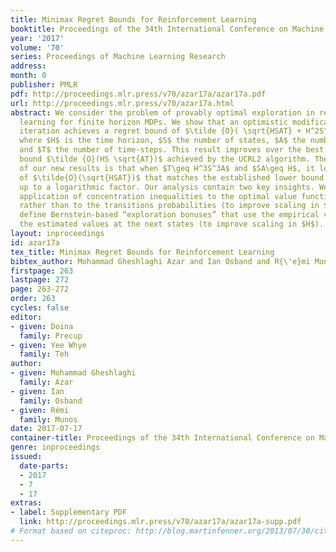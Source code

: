 ```yaml
---
title: Minimax Regret Bounds for Reinforcement Learning
booktitle: Proceedings of the 34th International Conference on Machine Learning
year: '2017'
volume: '70'
series: Proceedings of Machine Learning Research
address: 
month: 0
publisher: PMLR
pdf: http://proceedings.mlr.press/v70/azar17a/azar17a.pdf
url: http://proceedings.mlr.press/v70/azar17a.html
abstract: We consider the problem of provably optimal exploration in reinforcement
  learning for finite horizon MDPs. We show that an optimistic modification to value
  iteration achieves a regret bound of $\tilde {O}( \sqrt{HSAT} + H^2S^2A+H\sqrt{T})$
  where $H$ is the time horizon, $S$ the number of states, $A$ the number of actions
  and $T$ the number of time-steps. This result improves over the best previous known
  bound $\tilde {O}(HS \sqrt{AT})$ achieved by the UCRL2 algorithm. The key significance
  of our new results is that when $T\geq H^3S^3A$ and $SA\geq H$, it leads to a regret
  of $\tilde{O}(\sqrt{HSAT})$ that matches the established lower bound of $\Omega(\sqrt{HSAT})$
  up to a logarithmic factor. Our analysis contain two key insights. We use careful
  application of concentration inequalities to the optimal value function as a whole,
  rather than to the transitions probabilities (to improve scaling in $S$), and we
  define Bernstein-based “exploration bonuses” that use the empirical variance of
  the estimated values at the next states (to improve scaling in $H$).
layout: inproceedings
id: azar17a
tex_title: Minimax Regret Bounds for Reinforcement Learning
bibtex_author: Mohammad Gheshlaghi Azar and Ian Osband and R{\'e}mi Munos
firstpage: 263
lastpage: 272
page: 263-272
order: 263
cycles: false
editor:
- given: Doina
  family: Precup
- given: Yee Whye
  family: Teh
author:
- given: Mohammad Gheshlaghi
  family: Azar
- given: Ian
  family: Osband
- given: Rémi
  family: Munos
date: 2017-07-17
container-title: Proceedings of the 34th International Conference on Machine Learning
genre: inproceedings
issued:
  date-parts:
  - 2017
  - 7
  - 17
extras:
- label: Supplementary PDF
  link: http://proceedings.mlr.press/v70/azar17a/azar17a-supp.pdf
# Format based on citeproc: http://blog.martinfenner.org/2013/07/30/citeproc-yaml-for-bibliographies/
---
```

